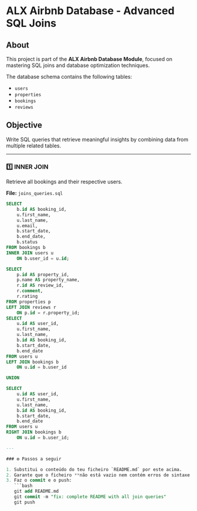 # ALX Airbnb Database - Advanced SQL Joins

## About
This project is part of the **ALX Airbnb Database Module**, focused on mastering SQL joins and database optimization techniques.

The database schema contains the following tables:
- `users`
- `properties`
- `bookings`
- `reviews`

## Objective
Write SQL queries that retrieve meaningful insights by combining data from multiple related tables.

---

### 1️⃣ INNER JOIN
Retrieve all bookings and their respective users.

**File:** `joins_queries.sql`
```sql
SELECT 
    b.id AS booking_id, 
    u.first_name, 
    u.last_name, 
    u.email, 
    b.start_date, 
    b.end_date, 
    b.status
FROM bookings b
INNER JOIN users u 
    ON b.user_id = u.id;

SELECT 
    p.id AS property_id, 
    p.name AS property_name, 
    r.id AS review_id, 
    r.comment, 
    r.rating
FROM properties p
LEFT JOIN reviews r 
    ON p.id = r.property_id;
SELECT 
    u.id AS user_id, 
    u.first_name, 
    u.last_name, 
    b.id AS booking_id, 
    b.start_date, 
    b.end_date
FROM users u
LEFT JOIN bookings b 
    ON u.id = b.user_id

UNION

SELECT 
    u.id AS user_id, 
    u.first_name, 
    u.last_name, 
    b.id AS booking_id, 
    b.start_date, 
    b.end_date
FROM users u
RIGHT JOIN bookings b 
    ON u.id = b.user_id;

---

### ⚙️ Passos a seguir

1. Substitui o conteúdo do teu ficheiro `README.md` por este acima.  
2. Garante que o ficheiro **não está vazio nem contém erros de sintaxe Markdown**.  
3. Faz o commit e o push:
   ```bash
   git add README.md
   git commit -m "fix: complete README with all join queries"
   git push

